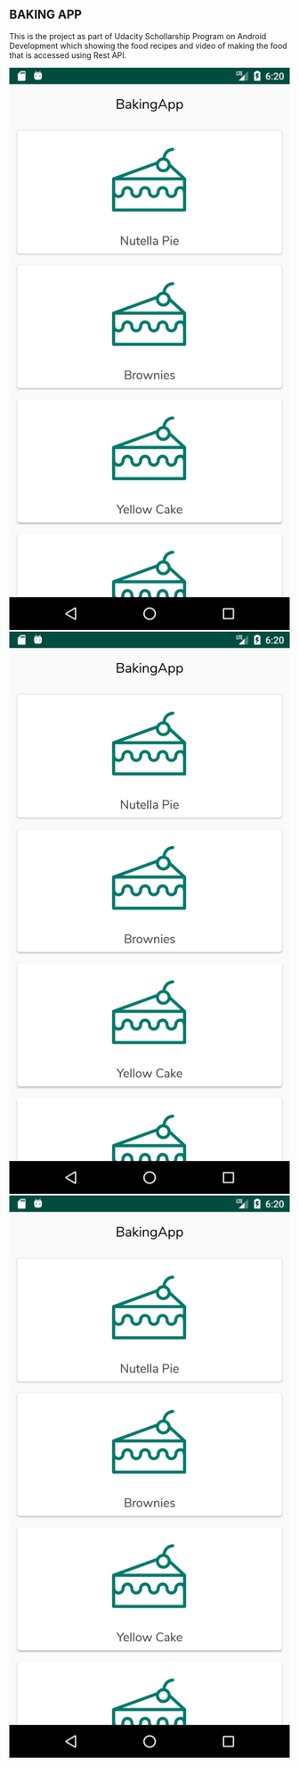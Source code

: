 ## BAKING APP

This is the project as part of Udacity Schollarship Program on Android Development which showing the food recipes and video of making the food that is accessed using Rest API.  

![](bakingapp1.png)
![](bakingapp2.png)
![](bakingapp3.png)

